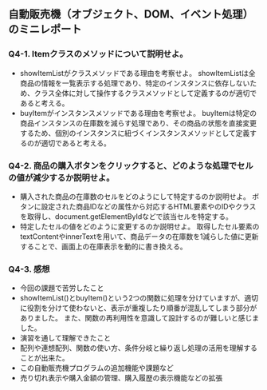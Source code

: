 ## 自動販売機（オブジェクト、DOM、イベント処理）のミニレポート
### Q4-1. Itemクラスのメソッドについて説明せよ。
* showItemListがクラスメソッドである理由を考察せよ。
showItemListは全商品の情報を一覧表示する処理であり、特定のインスタンスに依存しないため、クラス全体に対して操作するクラスメソッドとして定義するのが適切であると考える。
* buyItemがインスタンスメソッドである理由を考察せよ。
buyItemは特定の商品インスタンスの在庫数を減らす処理であり、その商品の状態を直接変更するため、個別のインスタンスに紐づくインスタンスメソッドとして定義するのが適切であると考える。
### Q4-2. 商品の購入ボタンをクリックすると、どのような処理でセルの値が減少するか説明せよ。
* 購入された商品の在庫数のセルをどのようにして特定するのか説明せよ。
ボタンに設定された商品IDなどの属性から対応するHTML要素<span>や<td>のIDやクラスを取得し、document.getElementByIdなどで該当セルを特定する。
* 特定したセルの値をどのように変更するのか説明せよ。
取得したセル要素のtextContentやinnerTextを用いて、商品データの在庫数を1減らした値に更新することで、画面上の在庫表示を動的に書き換える。
### Q4-3. 感想
* 今回の課題で苦労したこと
* showItemList()とbuyItem()という2つの関数に処理を分けていますが、適切に役割を分けて使わないと、表示が重複したり順番が混乱してしまう部分がありました。
また、関数の再利用性を意識して設計するのが難しいと感じました。
* 演習を通して理解できたこと
* 配列や連想配列、関数の使い方、条件分岐と繰り返し処理の活用を理解することが出来た。
* この自動販売機プログラムの追加機能や課題など
* 売り切れ表示や購入金額の管理、購入履歴の表示機能などの拡張
